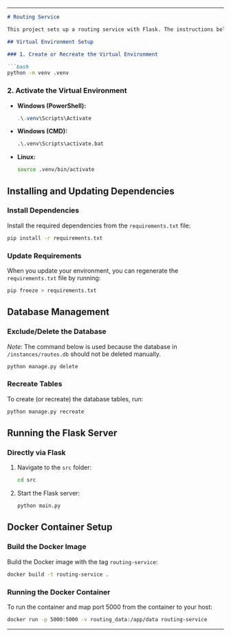 
---

```markdown
# Routing Service

This project sets up a routing service with Flask. The instructions below cover how to create a virtual environment, manage dependencies, control the database, and run the application both directly and inside a Docker container.

## Virtual Environment Setup

### 1. Create or Recreate the Virtual Environment

```bash
python -m venv .venv
```

### 2. Activate the Virtual Environment

- **Windows (PowerShell):**
  ```powershell
  .\.venv\Scripts\Activate
  ```

- **Windows (CMD):**
  ```cmd
  .\.venv\Scripts\activate.bat
  ```

- **Linux:**
  ```bash
  source .venv/bin/activate
  ```

## Installing and Updating Dependencies

### Install Dependencies
Install the required dependencies from the `requirements.txt` file:

```bash
pip install -r requirements.txt
```

### Update Requirements
When you update your environment, you can regenerate the `requirements.txt` file by running:

```bash
pip freeze > requirements.txt
```

## Database Management

### Exclude/Delete the Database
*Note:* The command below is used because the database in `/instances/routes.db` should not be deleted manually.
  
```bash
python manage.py delete
```

### Recreate Tables
To create (or recreate) the database tables, run:

```bash
python manage.py recreate
```

## Running the Flask Server

### Directly via Flask
1. Navigate to the `src` folder:
   ```bash
   cd src
   ```
2. Start the Flask server:
   ```bash
   python main.py
   ```

## Docker Container Setup

### Build the Docker Image
Build the Docker image with the tag `routing-service`:

```bash
docker build -t routing-service .
```

### Running the Docker Container
To run the container and map port 5000 from the container to your host:

```bash
docker run -p 5000:5000 -v routing_data:/app/data routing-service
```

---